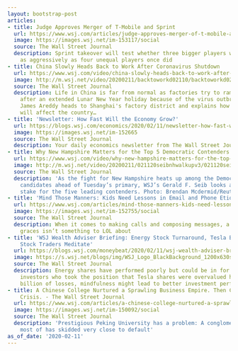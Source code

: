 ```yaml
---
layout: bootstrap-post
articles:
- title: Judge Approves Merger of T-Mobile and Sprint
  url: https://www.wsj.com/articles/judge-approves-merger-of-t-mobile-and-sprint-11581427244
  image: https://images.wsj.net/im-153117/social
  source: The Wall Street Journal
  description: Sprint takeover will test whether three bigger players will compete
    as aggressively as four unequal players once did
- title: China Slowly Heads Back to Work After Coronavirus Shutdown
  url: https://www.wsj.com/video/china-slowly-heads-back-to-work-after-coronavirus-shutdown/20530BB5-667F-4EED-B0CB-D54262F7A6BA.html
  image: http://m.wsj.net/video/20200211/backtoworkd02110/backtoworkd02110_1280x720.jpg
  source: The Wall Street Journal
  description: Life in China is far from normal as factories try to ramp up production
    after an extended Lunar New Year holiday because of the virus outbreak. The WSJ’s
    James Areddy heads to Shanghai's factory district and explains how the slow start
    will affect the country…
- title: 'Newsletter: How Fast Will the Economy Grow?'
  url: https://blogs.wsj.com/economics/2020/02/11/newsletter-how-fast-will-the-economy-grow/
  image: https://images.wsj.net/im-152665
  source: The Wall Street Journal
  description: Your daily economics newsletter from The Wall Street Journal.
- title: Why New Hampshire Matters for the Top 5 Democratic Contenders
  url: https://www.wsj.com/video/why-new-hampshire-matters-for-the-top-5-democratic-contenders/D7AAE8A2-C2DB-41B3-8907-8EC3E40DDA21.html
  image: http://m.wsj.net/video/20200211/021120seibnhwalkupv3/021120seibnhwalkupv3_1280x720.jpg
  source: The Wall Street Journal
  description: 'As the fight for New Hampshire heats up among the Democratic presidential
    candidates ahead of Tuesday’s primary, WSJ’s Gerald F. Seib looks at what’s at
    stake for the five leading contenders. Photo: Brendan Mcdermid/Reuters'
- title: 'Mind Those Manners: Kids Need Lessons in Email and Phone Etiquette'
  url: https://www.wsj.com/articles/mind-those-manners-kids-need-lessons-in-email-and-phone-etiquette-11581417001
  image: https://images.wsj.net/im-152755/social
  source: The Wall Street Journal
  description: When it comes to making calls and composing messages, a lack of social
    graces isn’t something to LOL about
- title: 'WSJ Wealth Adviser Briefing: Energy Stock Turnaround, Tesla Bears Suffer,
    Stock Traders Meditate'
  url: https://blogs.wsj.com/moneybeat/2020/02/11/wsj-wealth-adviser-briefing-energy-stock-turnaround-tesla-bears-suffer-stock-traders-meditate/
  image: https://s.wsj.net/blogs/img/WSJ_Logo_BlackBackground_1200x630social
  source: The Wall Street Journal
  description: Energy shares have performed poorly but could be in for a turn around;
    investors who took the position that Tesla shares were overvalued have taken $8.4
    billion of losses, mindfulness might lead to better investment performance.
- title: A Chinese College Nurtured a Sprawling Business Empire. Then Came a Debt
    Crisis. - The Wall Street Journal
  url: https://www.wsj.com/articles/a-chinese-college-nurtured-a-sprawling-business-empire-then-came-a-debt-crisis-11581418662
  image: https://images.wsj.net/im-150092/social
  source: The Wall Street Journal
  description: 'Prestigious Peking University has a problem: A conglomerate it owns
    most of has skidded very close to default'
as_of_date: '2020-02-11'
---
```


